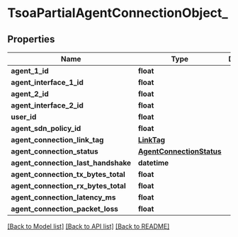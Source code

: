 # TsoaPartialAgentConnectionObject_

## Properties
Name | Type | Description | Notes
------------ | ------------- | ------------- | -------------
**agent_1_id** | **float** |  | [optional] 
**agent_interface_1_id** | **float** |  | [optional] 
**agent_2_id** | **float** |  | [optional] 
**agent_interface_2_id** | **float** |  | [optional] 
**user_id** | **float** |  | [optional] 
**agent_sdn_policy_id** | **float** |  | [optional] 
**agent_connection_link_tag** | [**LinkTag**](LinkTag.md) |  | [optional] 
**agent_connection_status** | [**AgentConnectionStatus**](AgentConnectionStatus.md) |  | [optional] 
**agent_connection_last_handshake** | **datetime** |  | [optional] 
**agent_connection_tx_bytes_total** | **float** |  | [optional] 
**agent_connection_rx_bytes_total** | **float** |  | [optional] 
**agent_connection_latency_ms** | **float** |  | [optional] 
**agent_connection_packet_loss** | **float** |  | [optional] 

[[Back to Model list]](../README.md#documentation-for-models) [[Back to API list]](../README.md#documentation-for-api-endpoints) [[Back to README]](../README.md)

